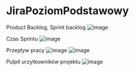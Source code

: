# JiraPoziomPodstawowy
Product Backlog, Sprint backlog
![image](https://github.com/TomaszOrl/JiraPoziomPodstawowy/assets/137609255/bb2b01b4-0b9e-48c7-82e1-cc04b9814bb5)

Czas Sprintu
![image](https://github.com/TomaszOrl/JiraPoziomPodstawowy/assets/137609255/a68bc993-9a86-4ce7-a95f-0e501a1ac188)

Przepływ pracy
![image](https://github.com/TomaszOrl/JiraPoziomPodstawowy/assets/137609255/77bef4ef-f458-4053-a0b0-49fc97d39a22)
![image](https://github.com/TomaszOrl/JiraPoziomPodstawowy/assets/137609255/671cd0d2-2fde-429f-b554-783894f553fc)

Pulpit urzytkowników projektu
![image](https://github.com/TomaszOrl/JiraPoziomPodstawowy/assets/137609255/804f1429-3846-43ae-82cc-2a6a6c62c873)
